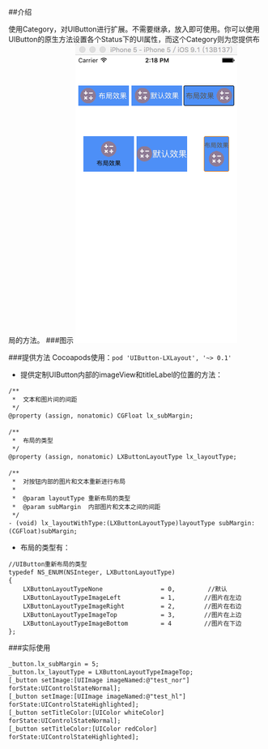 ##介绍

使用Category，对UIButton进行扩展。不需要继承，放入即可使用。你可以使用UIButton的原生方法设置各个Status下的UI属性，而这个Category则为您提供布局的方法。
###图示
<img src="./layout.png"/>

###提供方法
Cocoapods使用：`pod 'UIButton-LXLayout', '~> 0.1'`

+ 提供定制UIButton内部的imageView和titleLabel的位置的方法：

```objc
/**
 *  文本和图片间的间距
 */
@property (assign, nonatomic) CGFloat lx_subMargin;

/**
 *  布局的类型
 */
@property (assign, nonatomic) LXButtonLayoutType lx_layoutType;

/**
 *  对按钮内部的图片和文本重新进行布局
 *
 *  @param layoutType 重新布局的类型
 *  @param subMargin  内部图片和文本之间的间距
 */
- (void) lx_layoutWithType:(LXButtonLayoutType)layoutType subMargin:(CGFloat)subMargin;

```

+ 布局的类型有：

```objc
//UIButton重新布局的类型
typedef NS_ENUM(NSInteger, LXButtonLayoutType)
{
    LXButtonLayoutTypeNone                = 0,         //默认
    LXButtonLayoutTypeImageLeft           = 1,        //图片在左边
    LXButtonLayoutTypeImageRight          = 2,        //图片在右边
    LXButtonLayoutTypeImageTop            = 3,        //图片在上边
    LXButtonLayoutTypeImageBottom         = 4         //图片在下边
};
```

###实际使用
```
_button.lx_subMargin = 5;
_button.lx_layoutType = LXButtonLayoutTypeImageTop;
[_button setImage:[UIImage imageNamed:@"test_nor"] forState:UIControlStateNormal];
[_button setImage:[UIImage imageNamed:@"test_hl"] forState:UIControlStateHighlighted];
[_button setTitleColor:[UIColor whiteColor] forState:UIControlStateNormal];
[_button setTitleColor:[UIColor redColor] forState:UIControlStateHighlighted];
```



